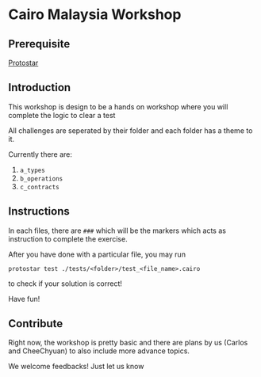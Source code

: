 # Cairo Malaysia Workshop

## Prerequisite
[Protostar](https://docs.swmansion.com/protostar/docs/tutorials/installation)

## Introduction
This workshop is design to be a hands on workshop where you will complete the logic to clear a test

All challenges are seperated by their folder and each folder has a theme to it.

Currently there are:
<br>
1. `a_types`
2. `b_operations`
3. `c_contracts`

## Instructions
In each files, there are `###` which will be the markers which acts as instruction to complete the exercise.

After you have done with a particular file, you may run

```
protostar test ./tests/<folder>/test_<file_name>.cairo
```

to check if your solution is correct!

Have fun!


## Contribute
Right now, the workshop is pretty basic and there are plans by us (Carlos and CheeChyuan) to also include more advance topics. 

We welcome feedbacks! Just let us know